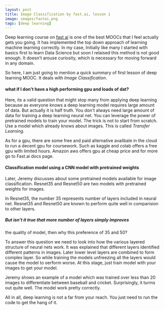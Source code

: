 ```yaml
---
layout: post
title: Image Classification by fast.ai, lesson 1
image: images/fastai.png
tags: [deep learning]
---
```


Deep learning course on [fast ai](fast.ai) is one of the
best MOOCs that I feel actually gets you going. It has implemented
the top down approach of learning machine learning correctly.
In my case, Initially like many I started with basics first to
learn Data Science but soon I relaised this method is not
good enough. It doesn't arouse curiosity, which is necessary
for moving forward in any domain.

So here, I am just going to mention a quick summary of first lesson
of deep learning MOOC. It deals with *Image Classification*.

#### what if I don't have a high performing gpu and loads of dat?
Here, its a valid question that might stop many from applying
deep learning because as everyone knows a deep learning model
requires large amount of data. But actually it is half truth.
You don't always need large amount of data for training 
a deep learning neural net. You can leverage the power of
pretrained models to train your model. The trick is not to start from scratch. Use a model which
already knows about images. This is called *Transfer Learning*.

As for a gpu, there are some free and paid alternative availbale
in the cloud to run a decent gpu for coursework. Such as
kaggle and colab offers a free gpu with limited hours. 
Amazon aws offers gpu at cheap price and for more go to
Fast.ai docs page.

#### Classification model using a CNN model with pretrained weights
Later, Jeremy discusses about some pretrained models available for image
classification. Resnet35 and Resnet50 are two models with
pretrained weights for images.

In Resnet35, the number 35 represents number of layers included
in neural net. Resnet35 and Resnet50 are known to perform
quite well in comparision to other layers.
 
##### But isn't it true that more number of layers simply improves 
the quality of model, then why this preference of 35 and 50? 

To answer this question we need to look into how the various layered
structure of neural nets work. It was explained that different layers
identified different patterns in images. Later lower level layers are
combined to form complex layer. So while training the models
unfreezing all the layers would cause the model to oerform worse.
At this stage, just train model with your images to get your model.

Jeremy shows an example of a model which was trained over less than
20 images to differentiate between baseball and cricket. Surprisingly,
it turms out quite well. The model work pretty correctly.


All in all, deep learning is not a far from your reach. You just need to
run the code to get the hang of it.

